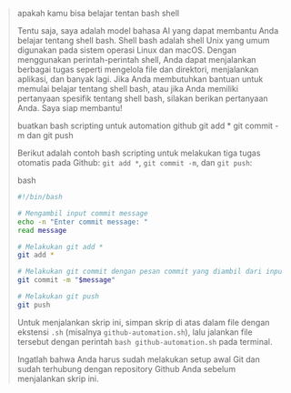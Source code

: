 > apakah kamu bisa belajar tentan bash shell
> 
> Tentu saja, saya adalah model bahasa AI yang dapat membantu Anda belajar tentang shell bash. Shell bash adalah shell Unix yang umum digunakan pada sistem operasi Linux dan macOS. Dengan menggunakan perintah-perintah shell, Anda dapat menjalankan berbagai tugas seperti mengelola file dan direktori, menjalankan aplikasi, dan banyak lagi. Jika Anda membutuhkan bantuan untuk memulai belajar tentang shell bash, atau jika Anda memiliki pertanyaan spesifik tentang shell bash, silakan berikan pertanyaan Anda. Saya siap membantu!
> 
> buatkan bash scripting untuk automation github git add \* git commit -m dan git push
> 
> Berikut adalah contoh bash scripting untuk melakukan tiga tugas otomatis pada Github: `git add *`, `git commit -m`, dan `git push`:
> 
> bash
> 
> ```bash
> #!/bin/bash
> 
> # Mengambil input commit message
> echo -n "Enter commit message: "
> read message
> 
> # Melakukan git add *
> git add *
> 
> # Melakukan git commit dengan pesan commit yang diambil dari input
> git commit -m "$message"
> 
> # Melakukan git push
> git push
> ```
> 
> Untuk menjalankan skrip ini, simpan skrip di atas dalam file dengan ekstensi `.sh` (misalnya `github-automation.sh`), lalu jalankan file tersebut dengan perintah `bash github-automation.sh` pada terminal.
> 
> Ingatlah bahwa Anda harus sudah melakukan setup awal Git dan sudah terhubung dengan repository Github Anda sebelum menjalankan skrip ini.